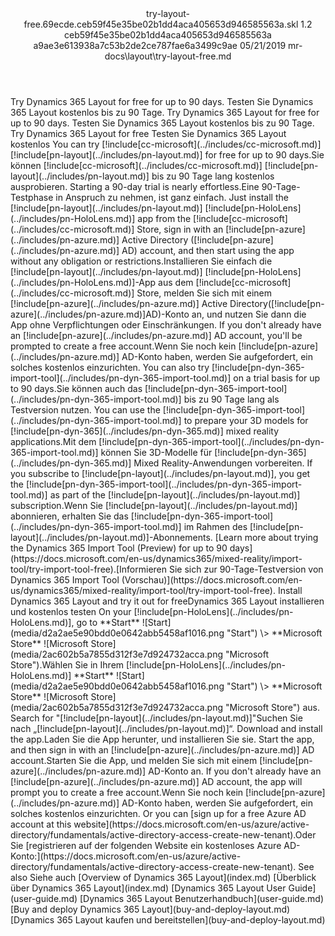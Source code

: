 <?xml version="1.0" encoding="UTF-8"?>
<xliff xmlns:logoport="urn:logoport:xliffeditor:xliff-extras:1.0" xmlns:tilt="urn:logoport:xliffeditor:tilt-non-translatables:1.0" xmlns:xsi="http://www.w3.org/2001/XMLSchema-instance" xmlns="urn:oasis:names:tc:xliff:document:1.2" xmlns:xliffext="urn:microsoft:content:schema:xliffextensions" version="1.2" xsi:schemaLocation="urn:oasis:names:tc:xliff:document:1.2 xliff-core-1.2-transitional.xsd">
  <file datatype="xml" source-language="en-US" original="try-layout-free.md" target-language="de-DE">
    <header>
      <tool tool-company="Microsoft" tool-version="1.0-7889195" tool-name="mdxliff" tool-id="mdxliff"/>
      <xliffext:skl_file_name>try-layout-free.69ecde.ceb59f45e35be02b1dd4aca405653d946585563a.skl</xliffext:skl_file_name>
      <xliffext:version>1.2</xliffext:version>
      <xliffext:ms.openlocfilehash>ceb59f45e35be02b1dd4aca405653d946585563a</xliffext:ms.openlocfilehash>
      <xliffext:ms.sourcegitcommit>a9ae3e613938a7c53b2de2ce787fae6a3499c9ae</xliffext:ms.sourcegitcommit>
      <xliffext:ms.lasthandoff>05/21/2019</xliffext:ms.lasthandoff>
      <xliffext:ms.openlocfilepath>mr-docs\layout\try-layout-free.md</xliffext:ms.openlocfilepath>
    </header>
    <body>
      <group extype="content" id="content">
        <trans-unit xml:space="preserve" translate="yes" id="101" restype="x-metadata">
          <source>Try Dynamics 365 Layout for free for up to 90 days.</source>
        <target logoport:matchpercent="101" state="translated" state-qualifier="leveraged-tm">Testen Sie Dynamics 365 Layout kostenlos bis zu 90 Tage.</target></trans-unit>
        <trans-unit xml:space="preserve" translate="yes" id="102" restype="x-metadata">
          <source>Try Dynamics 365 Layout for free for up to 90 days.</source>
        <target logoport:matchpercent="101" state="translated" state-qualifier="leveraged-tm">Testen Sie Dynamics 365 Layout kostenlos bis zu 90 Tage.</target></trans-unit>
        <trans-unit xml:space="preserve" translate="yes" id="103">
          <source>Try Dynamics 365 Layout for free</source>
        <target logoport:matchpercent="101" state="translated" state-qualifier="leveraged-tm">Testen Sie Dynamics 365 Layout kostenlos</target></trans-unit>
        <trans-unit xml:space="preserve" translate="yes" id="104">
          <source>You can try <ph id="ph1">[!include[cc-microsoft](../includes/cc-microsoft.md)]</ph> <ph id="ph2">[!include[pn-layout](../includes/pn-layout.md)]</ph> for free for up to 90 days.</source><target logoport:matchpercent="101" state="translated" state-qualifier="id-match">Sie können <ph id="ph1">[!include[cc-microsoft](../includes/cc-microsoft.md)]</ph> <ph id="ph2">[!include[pn-layout](../includes/pn-layout.md)]</ph> bis zu 90 Tage lang kostenlos ausprobieren.</target>
        </trans-unit>
        <trans-unit xml:space="preserve" translate="yes" id="105">
          <source>Starting a 90-day trial is nearly effortless.</source><target logoport:matchpercent="101" state="translated" state-qualifier="id-match">Eine 90-Tage-Testphase in Anspruch zu nehmen, ist ganz einfach.</target>
        </trans-unit>
        <trans-unit xml:space="preserve" translate="yes" id="106">
          <source>Just install the <ph id="ph1">[!include[pn-layout](../includes/pn-layout.md)]</ph> <ph id="ph2">[!include[pn-HoloLens](../includes/pn-HoloLens.md)]</ph> app from the <ph id="ph3">[!include[cc-microsoft](../includes/cc-microsoft.md)]</ph> Store, sign in with an <ph id="ph4">[!include[pn-azure](../includes/pn-azure.md)]</ph> Active Directory (<ph id="ph5">[!include[pn-azure](../includes/pn-azure.md)]</ph> AD) account, and then start using the app without any obligation or restrictions.</source><target logoport:matchpercent="101" state="translated" state-qualifier="id-match">Installieren Sie einfach die <ph id="ph1">[!include[pn-layout](../includes/pn-layout.md)]</ph> <ph id="ph2">[!include[pn-HoloLens](../includes/pn-HoloLens.md)]</ph>-App aus dem <ph id="ph3">[!include[cc-microsoft](../includes/cc-microsoft.md)]</ph> Store, melden Sie sich mit einem <ph id="ph4">[!include[pn-azure](../includes/pn-azure.md)]</ph> Active Directory(<ph id="ph5">[!include[pn-azure](../includes/pn-azure.md)]</ph>AD)-Konto an, und nutzen Sie dann die App ohne Verpflichtungen oder Einschränkungen.</target>
        </trans-unit>
        <trans-unit xml:space="preserve" translate="yes" id="107">
          <source>If you don't already have an <ph id="ph1">[!include[pn-azure](../includes/pn-azure.md)]</ph> AD account, you'll be prompted to create a free account.</source><target logoport:matchpercent="101" state="translated" state-qualifier="id-match">Wenn Sie noch kein <ph id="ph1">[!include[pn-azure](../includes/pn-azure.md)]</ph> AD-Konto haben, werden Sie aufgefordert, ein solches kostenlos einzurichten.</target>
        </trans-unit>
        <trans-unit xml:space="preserve" translate="yes" id="108">
          <source>You can also try <ph id="ph1">[!include[pn-dyn-365-import-tool](../includes/pn-dyn-365-import-tool.md)]</ph> on a trial basis for up to 90 days.</source><target logoport:matchpercent="101" state="translated" state-qualifier="id-match">Sie können auch das <ph id="ph1">[!include[pn-dyn-365-import-tool](../includes/pn-dyn-365-import-tool.md)]</ph> bis zu 90 Tage lang als Testversion nutzen.</target>
        </trans-unit>
        <trans-unit xml:space="preserve" translate="yes" id="109">
          <source>You can use the <ph id="ph1">[!include[pn-dyn-365-import-tool](../includes/pn-dyn-365-import-tool.md)]</ph> to prepare your 3D models for <ph id="ph2">[!include[pn-dyn-365](../includes/pn-dyn-365.md)]</ph> mixed reality applications.</source><target logoport:matchpercent="101" state="translated" state-qualifier="id-match">Mit dem <ph id="ph1">[!include[pn-dyn-365-import-tool](../includes/pn-dyn-365-import-tool.md)]</ph> können Sie 3D-Modelle für <ph id="ph2">[!include[pn-dyn-365](../includes/pn-dyn-365.md)]</ph> Mixed Reality-Anwendungen vorbereiten.</target>
        </trans-unit>
        <trans-unit xml:space="preserve" translate="yes" id="110">
          <source>If you subscribe to <ph id="ph1">[!include[pn-layout](../includes/pn-layout.md)]</ph>, you get the <ph id="ph2">[!include[pn-dyn-365-import-tool](../includes/pn-dyn-365-import-tool.md)]</ph> as part of the <ph id="ph3">[!include[pn-layout](../includes/pn-layout.md)]</ph> subscription.</source><target logoport:matchpercent="101" state="translated" state-qualifier="id-match">Wenn Sie <ph id="ph1">[!include[pn-layout](../includes/pn-layout.md)]</ph> abonnieren, erhalten Sie das <ph id="ph2">[!include[pn-dyn-365-import-tool](../includes/pn-dyn-365-import-tool.md)]</ph> im Rahmen des <ph id="ph3">[!include[pn-layout](../includes/pn-layout.md)]</ph>-Abonnements.</target>
        </trans-unit>
        <trans-unit xml:space="preserve" translate="yes" id="111">
          <source><bpt id="p1">[</bpt>Learn more about trying the Dynamics 365 Import Tool (Preview) for up to 90 days<ept id="p1">](https://docs.microsoft.com/en-us/dynamics365/mixed-reality/import-tool/try-import-tool-free)</ept>.</source><target logoport:matchpercent="101" state="translated" state-qualifier="id-match"><bpt id="p1">[</bpt>Informieren Sie sich zur 90-Tage-Testversion von Dynamics 365 Import Tool (Vorschau)<ept id="p1">](https://docs.microsoft.com/en-us/dynamics365/mixed-reality/import-tool/try-import-tool-free)</ept>.</target>
        </trans-unit>
        <trans-unit xml:space="preserve" translate="yes" id="112">
          <source>Install Dynamics 365 Layout and try it out for free</source><target logoport:matchpercent="101" state="translated" state-qualifier="id-match">Dynamics 365 Layout installieren und kostenlos testen</target>
        </trans-unit>
        <trans-unit xml:space="preserve" translate="yes" id="113">
          <source>On your <ph id="ph1">[!include[pn-HoloLens](../includes/pn-HoloLens.md)]</ph>, go to <bpt id="p1">**</bpt>Start<ept id="p1">**</ept> <bpt id="p2">![</bpt>Start<ept id="p2">]</ept><bpt id="p3">(media/d2a2ae5e90bdd0e0642abb5458af1016.png "</bpt>Start<ept id="p3">")</ept> <ph id="ph2">\&gt;</ph> <bpt id="p4">**</bpt>Microsoft Store<ept id="p4">**</ept> <bpt id="p5">![</bpt>Microsoft Store<ept id="p5">]</ept><bpt id="p6">(media/2ac602b5a7855d312f3e7d924732acca.png "</bpt>Microsoft Store<ept id="p6">")</ept>.</source><target logoport:matchpercent="101" state="translated" state-qualifier="id-match">Wählen Sie in Ihrem <ph id="ph1">[!include[pn-HoloLens](../includes/pn-HoloLens.md)]</ph> <bpt id="p1">**</bpt>Start<ept id="p1">**</ept> <bpt id="p2">![</bpt>Start<ept id="p2">]</ept><bpt id="p3">(media/d2a2ae5e90bdd0e0642abb5458af1016.png "</bpt>Start<ept id="p3">")</ept> <ph id="ph2">\&gt;</ph> <bpt id="p4">**</bpt>Microsoft Store<ept id="p4">**</ept> <bpt id="p5">![</bpt>Microsoft Store<ept id="p5">]</ept><bpt id="p6">(media/2ac602b5a7855d312f3e7d924732acca.png "</bpt>Microsoft Store<ept id="p6">")</ept> aus.</target>
        </trans-unit>
        <trans-unit xml:space="preserve" translate="yes" id="114">
          <source>Search for "<ph id="ph1">[!include[pn-layout](../includes/pn-layout.md)]</ph>"</source><target logoport:matchpercent="101" state="translated" state-qualifier="id-match">Suchen Sie nach „<ph id="ph1">[!include[pn-layout](../includes/pn-layout.md)]</ph>“.</target>
        </trans-unit>
        <trans-unit xml:space="preserve" translate="yes" id="115">
          <source>Download and install the app.</source><target logoport:matchpercent="101" state="translated" state-qualifier="id-match">Laden Sie die App herunter, und installieren Sie sie.</target>
        </trans-unit>
        <trans-unit xml:space="preserve" translate="yes" id="116">
          <source>Start the app, and then sign in with an <ph id="ph1">[!include[pn-azure](../includes/pn-azure.md)]</ph> AD account.</source><target logoport:matchpercent="101" state="translated" state-qualifier="id-match">Starten Sie die App, und melden Sie sich mit einem <ph id="ph1">[!include[pn-azure](../includes/pn-azure.md)]</ph> AD-Konto an.</target>
        </trans-unit>
        <trans-unit xml:space="preserve" translate="yes" id="117">
          <source>If you don't already have an <ph id="ph1">[!include[pn-azure](../includes/pn-azure.md)]</ph> AD account, the app will prompt you to create a free account.</source><target logoport:matchpercent="101" state="translated" state-qualifier="id-match">Wenn Sie noch kein <ph id="ph1">[!include[pn-azure](../includes/pn-azure.md)]</ph> AD-Konto haben, werden Sie aufgefordert, ein solches kostenlos einzurichten.</target>
        </trans-unit>
        <trans-unit xml:space="preserve" translate="yes" id="118">
          <source>Or you can <bpt id="p1">[</bpt>sign up for a free Azure AD account at this website<ept id="p1">](https://docs.microsoft.com/en-us/azure/active-directory/fundamentals/active-directory-access-create-new-tenant)</ept>.</source><target logoport:matchpercent="101" state="translated" state-qualifier="id-match">Oder Sie <bpt id="p1">[</bpt>registrieren auf der folgenden Website ein kostenloses Azure AD-Konto:<ept id="p1">](https://docs.microsoft.com/en-us/azure/active-directory/fundamentals/active-directory-access-create-new-tenant)</ept>.</target>
        </trans-unit>
        <trans-unit xml:space="preserve" translate="yes" id="119">
          <source>See also</source>
        <target logoport:matchpercent="101" state="translated" state-qualifier="leveraged-tm">Siehe auch</target></trans-unit>
        <trans-unit xml:space="preserve" translate="yes" id="120">
          <source><bpt id="p1">[</bpt>Overview of Dynamics 365 Layout<ept id="p1">](index.md)</ept></source>
        <target logoport:matchpercent="101" state="translated" state-qualifier="leveraged-tm"><bpt id="p1">[</bpt>Überblick über Dynamics 365 Layout<ept id="p1">](index.md)</ept></target></trans-unit>
        <trans-unit xml:space="preserve" translate="yes" id="121">
          <source><bpt id="p1">[</bpt>Dynamics 365 Layout User Guide<ept id="p1">](user-guide.md)</ept></source>
        <target logoport:matchpercent="101" state="translated" state-qualifier="leveraged-tm"><bpt id="p1">[</bpt>Dynamics 365 Layout Benutzerhandbuch<ept id="p1">](user-guide.md)</ept></target></trans-unit>
        <trans-unit xml:space="preserve" translate="yes" id="122">
          <source><bpt id="p1">[</bpt>Buy and deploy Dynamics 365 Layout<ept id="p1">](buy-and-deploy-layout.md)</ept></source>
        <target logoport:matchpercent="101" state="translated" state-qualifier="leveraged-tm"><bpt id="p1">[</bpt>Dynamics 365 Layout kaufen und bereitstellen<ept id="p1">](buy-and-deploy-layout.md)</ept></target></trans-unit>
      </group>
    </body>
  </file>
</xliff>
